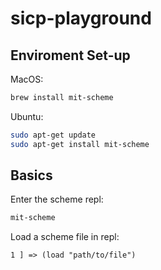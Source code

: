 # sicp-playground

## Enviroment Set-up

MacOS:

```bash
brew install mit-scheme
```

Ubuntu:

```bash
sudo apt-get update 
sudo apt-get install mit-scheme
```

## Basics

Enter the scheme repl:

```bash
mit-scheme
```

Load a scheme file in repl:

```
1 ] => (load "path/to/file")
```


